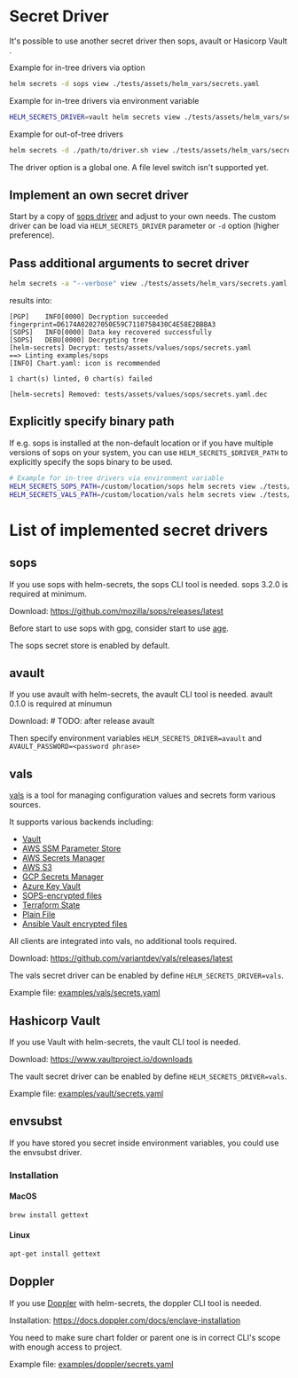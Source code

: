 # Secret Driver

It's possible to use another secret driver then sops, avault or Hasicorp Vault .

Example for in-tree drivers via option
```bash
helm secrets -d sops view ./tests/assets/helm_vars/secrets.yaml
```

Example for in-tree drivers via environment variable
```bash
HELM_SECRETS_DRIVER=vault helm secrets view ./tests/assets/helm_vars/secrets.yaml
```

Example for out-of-tree drivers
```bash
helm secrets -d ./path/to/driver.sh view ./tests/assets/helm_vars/secrets.yaml
```

The driver option is a global one. A file level switch isn't supported yet.

## Implement an own secret driver

Start by a copy of [sops driver](https://github.com/jkroepke/helm-secrets/blob/main/scripts/drivers/sops.sh) and adjust to your own needs.
The custom driver can be load via `HELM_SECRETS_DRIVER` parameter or `-d` option (higher preference).

## Pass additional arguments to secret driver

```bash
helm secrets -a "--verbose" view ./tests/assets/helm_vars/secrets.yaml
```

results into:

```
[PGP]    INFO[0000] Decryption succeeded                          fingerprint=D6174A02027050E59C711075B430C4E58E2BBBA3
[SOPS]   INFO[0000] Data key recovered successfully
[SOPS]   DEBU[0000] Decrypting tree
[helm-secrets] Decrypt: tests/assets/values/sops/secrets.yaml
==> Linting examples/sops
[INFO] Chart.yaml: icon is recommended

1 chart(s) linted, 0 chart(s) failed

[helm-secrets] Removed: tests/assets/values/sops/secrets.yaml.dec
```

## Explicitly specify binary path

If e.g. sops is installed at the non-default location or if you have multiple versions of sops on your system, you can use `HELM_SECRETS_$DRIVER_PATH` to explicitly specify the sops binary to be used.

```bash
# Example for in-tree drivers via environment variable
HELM_SECRETS_SOPS_PATH=/custom/location/sops helm secrets view ./tests/assets/helm_vars/secrets.yaml
HELM_SECRETS_VALS_PATH=/custom/location/vals helm secrets view ./tests/assets/helm_vars/secrets.yaml
```

# List of implemented secret drivers

## sops

If you use sops with helm-secrets, the sops CLI tool is needed. 
sops 3.2.0 is required at minimum.

Download: https://github.com/mozilla/sops/releases/latest

Before start to use sops with gpg, consider start to use [age](https://github.com/mozilla/sops#encrypting-using-age).

The sops secret store is enabled by default.

## avault

If you use avault with helm-secrets, the avault CLI tool is needed.
avault 0.1.0 is required at minumun

Download: # TODO: after release avault

Then specify environment variables `HELM_SECRETS_DRIVER=avault` and `AVAULT_PASSWORD=<password phrase>`

## vals

[vals](https://github.com/variantdev/vals) is a tool for managing configuration values and secrets form various sources.

It supports various backends including:

* [Vault](https://github.com/variantdev/vals#vault)
* [AWS SSM Parameter Store](https://github.com/variantdev/vals#aws-ssm-parameter-store)
* [AWS Secrets Manager](https://github.com/variantdev/vals#aws-secrets-manager)
* [AWS S3](https://github.com/variantdev/vals#aws-s3)
* [GCP Secrets Manager](https://github.com/variantdev/vals#gcp-secrets-manager)
* [Azure Key Vault](https://github.com/variantdev/vals#azure-key-vault)
* [SOPS-encrypted files](https://github.com/variantdev/vals#sops)
* [Terraform State](https://github.com/variantdev/vals#terraform-tfstate)
* [Plain File](https://github.com/variantdev/vals#file)
* [Ansible Vault encrypted files](https://github.com/JackKrasn/avault)

All clients are integrated into vals, no additional tools required.

Download: https://github.com/variantdev/vals/releases/latest

The vals secret driver can be enabled by define `HELM_SECRETS_DRIVER=vals`.

Example file: [examples/vals/secrets.yaml](https://github.com/jkroepke/helm-secrets/blob/main/examples/vals/secrets.yaml)

## Hashicorp Vault

If you use Vault with helm-secrets, the vault CLI tool is needed.

Download: https://www.vaultproject.io/downloads

The vault secret driver can be enabled by define `HELM_SECRETS_DRIVER=vals`.

Example file: [examples/vault/secrets.yaml](https://github.com/jkroepke/helm-secrets/blob/main/examples/vault/secrets.yaml) 

## envsubst

If you have stored you secret inside environment variables, you could use the envsubst driver.

### Installation

#### MacOS

```bash
brew install gettext
```

#### Linux

```bash
apt-get install gettext
```

## Doppler

If you use [Doppler](https://doppler.com) with helm-secrets, the doppler CLI tool is needed.

Installation: https://docs.doppler.com/docs/enclave-installation

You need to make sure chart folder or parent one is in correct CLI's scope with enough access to project.

Example file: [examples/doppler/secrets.yaml](https://github.com/jkroepke/helm-secrets/blob/main/examples/doppler/secrets.yaml) 

